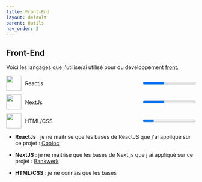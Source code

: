 ```yaml
---
title: Front-End
layout: default
parent: Outils
nav_order: 2
---
```


## Front-End

Voici les langages que j'utilise/ai utilisé pour du développement [front](https://fr.wikipedia.org/wiki/D%C3%A9veloppement_web_frontal).

<div style="display:flex;align-items:center;margin-bottom:10px;">
  <img src="https://upload.wikimedia.org/wikipedia/commons/thumb/a/a7/React-icon.svg/1200px-React-icon.svg.png" width="40" height="40" style="margin-right:10px;">
  <span style="flex:1;">Reactjs</span>
  <progress value="40" max="100"></progress>
</div>

<div style="display:flex;align-items:center;margin-bottom:10px;">
  <img src="https://www.svgrepo.com/show/354113/nextjs-icon.svg" width="40" height="40" style="margin-right:10px;">
  <span style="flex:1;">NextJs</span>
  <progress value="40" max="100"></progress>
</div>

<div style="display:flex;align-items:center;margin-bottom:10px;">
  <img src="https://upload.wikimedia.org/wikipedia/commons/1/10/CSS3_and_HTML5_logos_and_wordmarks.svg" width="40" height="40" style="margin-right:10px;">
  <span style="flex:1;">HTML/CSS</span>
  <progress value="20" max="100"></progress>
</div>

- **ReactJs** : je ne maitrise que les bases de ReactJS que j'ai appliqué sur ce projet : [Cooloc](lien)

- **NextJS** : je ne maitrise que les bases de Next.js que j'ai appliqué sur ce projet : [Bankwerk](lien)

- **HTML/CSS** : je ne connais que les bases
